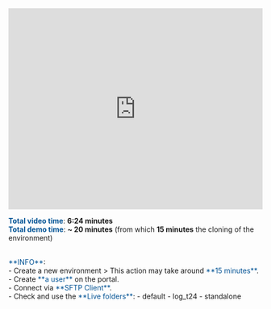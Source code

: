 <html>
 <body>
<iframe src="https://www.youtube.com/embed/wqBTV76cAOQ"
width="100%" height="400" frameborder="0" allowfullscreen></iframe>
 </body>
</html>

<span style="color:#005294">**Total video time**</span>: **6:24 minutes**
<br>
<span style="color:#005294">**Total demo time**</span>: **~ 20 minutes** (from which **15 minutes** the cloning of the environment)

<br>
<span style="color:#005294">**INFO**</span>:
<br>
 - Create a new environment > This action may take around <span style="color:#005294">**15 minutes**</span>.
<br>
 - Create <span style="color:#005294">**a user**</span> on the portal.
<br>
 - Connect via <span style="color:#005294">**SFTP Client**</span>.
<br>
 - Check and use the <span style="color:#005294">**Live folders**</span>:
   - default 
   - log_t24
   - standalone

